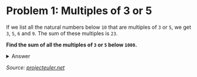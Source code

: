 # Problem 1: Multiples of 3 or 5

If we list all the natural numbers below `10` that are multiples of `3` or `5`, we get `3`, `5`, `6` and `9`. The sum of these multiples is `23`.

**Find the sum of all the multiples of `3` or `5` below `1000`.**

<details>
  <summary>Answer</summary>

  ```shell
  $ python ./main.py
  ANSWER: 233168
  ```

</details>

*Source: [projecteuler.net](https://projecteuler.net/problem=1)*